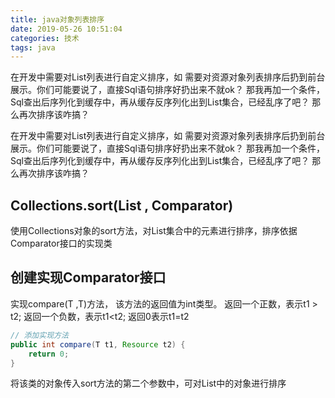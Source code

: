 ```yaml
---
title: java对象列表排序
date: 2019-05-26 10:51:04
categories: 技术
tags: java
---
```


在开发中需要对List<T>列表进行自定义排序，如 需要对资源对象列表排序后扔到前台展示。你们可能要说了，直接Sql语句排序好扔出来不就ok？ 那我再加一个条件，Sql查出后序列化到缓存中，再从缓存反序列化出到List集合，已经乱序了吧？ 那么再次排序该咋搞？

<!--more-->

在开发中需要对List<T>列表进行自定义排序，如 需要对资源对象列表排序后扔到前台展示。你们可能要说了，直接Sql语句排序好扔出来不就ok？ 那我再加一个条件，Sql查出后序列化到缓存中，再从缓存反序列化出到List集合，已经乱序了吧？ 那么再次排序该咋搞？

## Collections.sort(List<T> , Comparator)

使用Collections对象的sort方法，对List集合中的元素进行排序，排序依据Comparator接口的实现类

## 创建实现Comparator<T>接口

实现compare(T ,T)方法， 该方法的返回值为int类型。 返回一个正数，表示t1 > t2; 返回一个负数，表示t1<t2; 返回0表示t1=t2

```java
// 添加实现方法
public int compare(T t1, Resource t2) {
    return 0;
}
```

将该类的对象传入sort方法的第二个参数中，可对List中的对象进行排序

